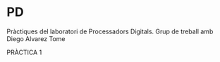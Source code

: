 # PD
Pràctiques del laboratori de Processadors Digitals.
Grup de treball amb Diego Alvarez Tome



PRÀCTICA 1  



